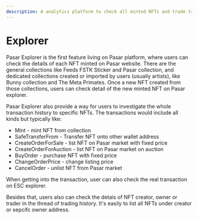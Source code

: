 ```yaml
---
description: A analytics platform to check all minted NFTs and trade transaction on Pasar.
---
```


# Explorer

Pasar Explorer is the first feature living on Pasar platform, where users can check the details of each NFT minted on Pasar website.  There are the general collections like Feeds FSTK Sticker and Pasar collection, and dedicated collections created or imported by users (usually artists), like Bunny collection and The Meta Primates. Once a new NFT created from those collections, users can check detail of the new minted NFT on Pasar explorer.

Pasar Explorer also provide a way for users to investigate the whole transaction history to specific NFTs. The transactions would include all kinds but typically like:

* Mint - mint NFT from collection
* SafeTransferFrom - Transfer NFT onto other wallet address
* CreateOrderForSale  - list NFT on Pasar market with fixed price
* CreateOrderForAuction - list NFT on Pasar market on auction
* BuyOrder - purchase NFT with fixed price
* ChangeOrderPrice - change listing price
* CancelOrder - unlist NFT from Pasar market

When getting into the transaction, user can also check the real transaction on ESC explorer.&#x20;

Besides that,  users also can check the detais of NFT creator, owner or trader in the thread of trading history. It's easily to list all NFTs under creator or sepcifc owner address.&#x20;

&#x20;
